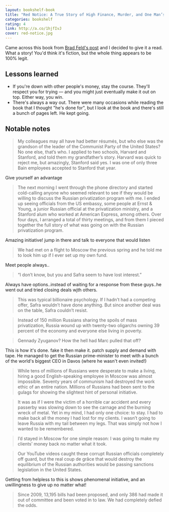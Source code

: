 ```yaml
---
layout: bookshelf-book
title: "Red Notice: A True Story of High Finance, Murder, and One Man’s Fight for Justice"
categories: bookshelf
rating: 4
link: http://a.co/1hjfIvJ
cover: red-notice.jpg
---
```

Came across this book from [Brad Feld's post](http://www.feld.com/archives/2016/11/book-red-notice-true-story-high-finance-murder-one-mans-fight-justice.html) and I decided to give it a read. What a story! You'd think it's fiction, but the whole thing appears to be 100% legit.

## Lessons learned

- If you're down with other people's money, stay the course. They'll respect you for trying &mdash; and you might just eventually make it out on top. Either way, you win.
- There's always a way out. There were many occasions while reading the book that I thought "he's done for", but I look at the book and there's still a bunch of pages left. He kept going.


## Notable notes

> My colleagues may all have had better résumés, but who else was the grandson of the leader of the Communist Party of the United States? No one else, that’s who. I applied to two schools, Harvard and Stanford, and told them my grandfather’s story. Harvard was quick to reject me, but amazingly, Stanford said yes. I was one of only three Bain employees accepted to Stanford that year.

Give yourself an advantage

> The next morning I went through the phone directory and started cold-calling anyone who seemed relevant to see if they would be willing to discuss the Russian privatization program with me. I ended up seeing officials from the US embassy, some people at Ernst & Young, a junior Russian official at the privatization ministry, and a Stanford alum who worked at American Express, among others. Over four days, I arranged a total of thirty meetings, and from them I pieced together the full story of what was going on with the Russian privatization program.

Amazing initiative! jump in there and talk to everyone that would listen 

> We had met on a flight to Moscow the previous spring and he told me to look him up if I ever set up my own fund.

Meet people always..

> “I don’t know, but you and Safra seem to have lost interest.”

Always have options..instead of waiting for a response from these 
guys..he went out and tried closing deals wjth others.

> This was typical billionaire psychology. If I hadn’t had a competing offer, Safra wouldn’t have done anything. But since another deal was on the table, Safra couldn’t resist.

> Instead of 150 million Russians sharing the spoils of mass privatization, Russia wound up with twenty-two oligarchs owning 39 percent of the economy and everyone else living in poverty.

> Gennady Zyuganov? How the hell had Marc pulled that off?

This is how it's done. fake it then make it. patch supply and demand with tape. He managed to get the Russian prime-minister to meet with a bunch of the world's biggest CEO in Davos (where he wasn't even invited!)

> While tens of millions of Russians were desperate to make a living, hiring a good English-speaking employee in Moscow was almost impossible. Seventy years of communism had destroyed the work ethic of an entire nation. Millions of Russians had been sent to the gulags for showing the slightest hint of personal initiative.

> It was as if I were the victim of a horrible car accident and every passerby was slowing down to see the carnage and the burning wreck of metal. Yet in my mind, I had only one choice: to stay. I had to make back all the money I had lost for my clients. I wasn’t going to leave Russia with my tail between my legs. That was simply not how I wanted to be remembered.

> I’d stayed in Moscow for one simple reason: I was going to make my clients’ money back no matter what it took.

> Our YouTube videos caught these corrupt Russian officials completely off guard, but the real coup de grâce that would destroy the equilibrium of the Russian authorities would be passing sanctions legislation in the United States.

Getting from helpless to this is shows phenomenal initiative, and an uwillingness to give up no matter what!

> Since 2009, 13,195 bills had been proposed, and only 386 had made it out of committee and been voted in to law. We had completely defied the odds.

